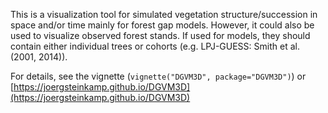 This is a visualization tool for simulated vegetation structure/succession
in space and/or time mainly for forest gap models. However, it could also be used to
visualize observed forest stands. If used for models, they should contain either
individual trees or cohorts (e.g. LPJ-GUESS: Smith et al. (2001, 2014)).

For details, see the vignette (`vignette("DGVM3D", package="DGVM3D")`) or [https://joergsteinkamp.github.io/DGVM3D](https://joergsteinkamp.github.io/DGVM3D)


